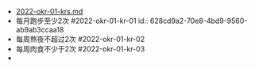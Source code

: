 - [2022-okr-01-krs.md](../assets/2022-okr-01-krs_1653397919264_0.md)
- 每月跑步至少2次 #2022-okr-01-kr-01
  id:: 628cd9a2-70e8-4bd9-9560-ab9ab3ccaa18
- 每周熬夜不超过2次 #2022-okr-01-kr-02
- 每周肉食不少于2次 #2022-okr-01-kr-03
-